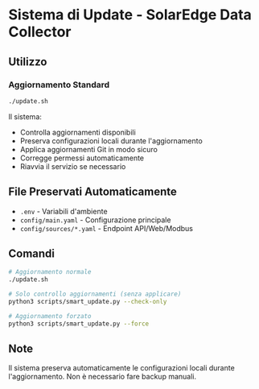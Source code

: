 # Sistema di Update - SolarEdge Data Collector

## Utilizzo

### Aggiornamento Standard
```bash
./update.sh
```

Il sistema:
- Controlla aggiornamenti disponibili
- Preserva configurazioni locali durante l'aggiornamento
- Applica aggiornamenti Git in modo sicuro
- Corregge permessi automaticamente
- Riavvia il servizio se necessario

## File Preservati Automaticamente

- `.env` - Variabili d'ambiente
- `config/main.yaml` - Configurazione principale
- `config/sources/*.yaml` - Endpoint API/Web/Modbus

## Comandi

```bash
# Aggiornamento normale
./update.sh

# Solo controllo aggiornamenti (senza applicare)
python3 scripts/smart_update.py --check-only

# Aggiornamento forzato
python3 scripts/smart_update.py --force
```

## Note

Il sistema preserva automaticamente le configurazioni locali durante l'aggiornamento. Non è necessario fare backup manuali.